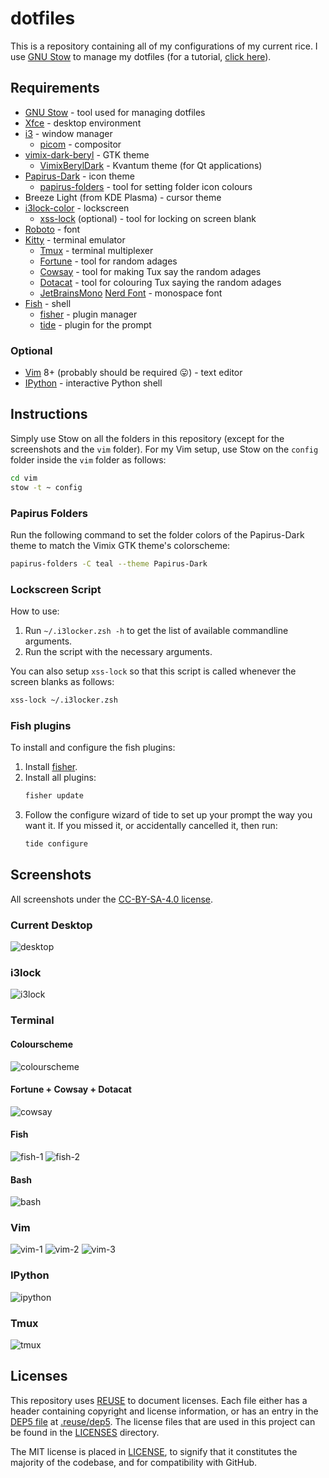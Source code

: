 <!--
SPDX-FileCopyrightText: 2018 Harish Rajagopal <harish.rajagopals@gmail.com>

SPDX-License-Identifier: MIT
-->

# dotfiles

This is a repository containing all of my configurations of my current rice.
I use [GNU Stow](https://www.gnu.org/software/stow/) to manage my dotfiles (for a tutorial, [click here](https://alexpearce.me/2016/02/managing-dotfiles-with-stow/)).

## Requirements
* [GNU Stow](https://www.gnu.org/software/stow/) - tool used for managing dotfiles
* [Xfce](https://gitlab.xfce.org) - desktop environment
* [i3](https://github.com/i3/i3) - window manager
    * [picom](https://github.com/yshui/picom) - compositor
* [vimix-dark-beryl](https://github.com/vinceliuice/vimix-gtk-themes) - GTK theme
    * [VimixBerylDark](https://github.com/vinceliuice/vimix-kde) - Kvantum theme (for Qt applications)
* [Papirus-Dark](https://github.com/PapirusDevelopmentTeam/papirus-icon-theme) - icon theme
    * [papirus-folders](https://github.com/PapirusDevelopmentTeam/papirus-folders) - tool for setting folder icon colours
* Breeze Light (from KDE Plasma) - cursor theme
* [i3lock-color](https://github.com/Raymo111/i3lock-color) - lockscreen
    * [xss-lock](https://bitbucket.org/raymonad/xss-lock/src/master/) (optional) - tool for locking on screen blank
* [Roboto](https://fonts.google.com/specimen/Roboto) - font
* [Kitty](https://sw.kovidgoyal.net/kitty/) - terminal emulator
    * [Tmux](https://github.com/tmux/tmux) - terminal multiplexer
    * [Fortune](https://github.com/shlomif/fortune-mod) - tool for random adages
    * [Cowsay](https://github.com/tnalpgge/rank-amateur-cowsay) - tool for making Tux say the random adages
    * [Dotacat](https://gitlab.scd31.com/stephen/dotacat) - tool for colouring Tux saying the random adages
    * [JetBrainsMono](https://www.jetbrains.com/lp/mono/) [Nerd Font](https://github.com/ryanoasis/nerd-fonts) - monospace font
* [Fish](https://fishshell.com) - shell
    * [fisher](https://github.com/jorgebucaran/fisher) - plugin manager
    * [tide](https://github.com/IlanCosman/tide) - plugin for the prompt

### Optional
* [Vim](https://github.com/vim/vim/) 8+ (probably should be required :stuck_out_tongue:) - text editor
* [IPython](https://github.com/ipython/ipython) - interactive Python shell

## Instructions
Simply use Stow on all the folders in this repository (except for the screenshots and the `vim` folder).
For my Vim setup, use Stow on the `config` folder inside the `vim` folder as follows:
```sh
cd vim
stow -t ~ config
```

### Papirus Folders
Run the following command to set the folder colors of the Papirus-Dark theme to match the Vimix GTK theme's colorscheme:
```sh
papirus-folders -C teal --theme Papirus-Dark
```

### Lockscreen Script
How to use:
1. Run `~/.i3locker.zsh -h` to get the list of available commandline arguments.
2. Run the script with the necessary arguments.

You can also setup `xss-lock` so that this script is called whenever the screen blanks as follows:
```sh
xss-lock ~/.i3locker.zsh
```

### Fish plugins
To install and configure the fish plugins:
1. Install [fisher](https://github.com/jorgebucaran/fisher).
2. Install all plugins:
    ```sh
    fisher update
    ```
3. Follow the configure wizard of tide to set up your prompt the way you want it. If you missed it, or accidentally cancelled it, then run:
    ```sh
    tide configure
    ```

## Screenshots
All screenshots under the [CC-BY-SA-4.0 license](https://creativecommons.org/licenses/by-sa/4.0/legalcode).

### Current Desktop
![desktop](https://github.com/rharish101/dotfiles/assets/25344287/51dc1b32-2370-4f2f-9052-09363d4970ce)

### i3lock
![i3lock](./screenshots/i3lock.png)

### Terminal
#### Colourscheme
![colourscheme](https://user-images.githubusercontent.com/25344287/222915927-96398692-42d6-49d3-87b4-d795acae44bb.png)

#### Fortune + Cowsay + Dotacat
![cowsay](https://user-images.githubusercontent.com/25344287/222915930-72de3307-a36f-4eed-9707-ce880c7f2a4d.png)

#### Fish
![fish-1](https://user-images.githubusercontent.com/25344287/222915943-3ec85e6c-e3a9-40ae-8fba-430c08ffd114.png)
![fish-2](https://user-images.githubusercontent.com/25344287/222915946-31735e08-95c0-4d53-9510-36409b1ca9b6.png)

#### Bash
![bash](./screenshots/bash.png)

### Vim
![vim-1](./screenshots/vim-1.png)
![vim-2](./screenshots/vim-2.png)
![vim-3](./screenshots/vim-3.png)

### IPython
![ipython](./screenshots/ipython.png)

### Tmux
![tmux](./screenshots/tmux.png)

## Licenses
This repository uses [REUSE](https://reuse.software/) to document licenses.
Each file either has a header containing copyright and license information, or has an entry in the [DEP5 file](https://www.debian.org/doc/packaging-manuals/copyright-format/1.0/) at [.reuse/dep5](./.reuse/dep5).
The license files that are used in this project can be found in the [LICENSES](./LICENSES) directory.

The MIT license is placed in [LICENSE](./LICENSE), to signify that it constitutes the majority of the codebase, and for compatibility with GitHub.
